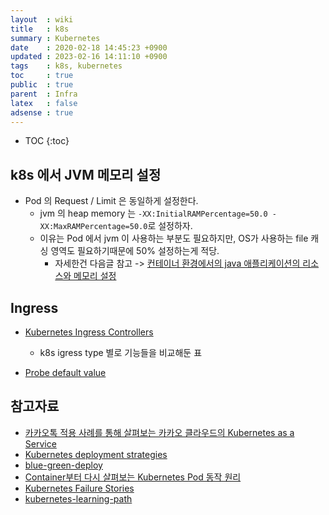 ```yaml
---
layout  : wiki
title   : k8s
summary : Kubernetes
date    : 2020-02-18 14:45:23 +0900
updated : 2023-02-16 14:11:10 +0900
tags    : k8s, kubernetes
toc     : true
public  : true
parent  : Infra
latex   : false
adsense : true
---
```

* TOC
{:toc}

## k8s 에서 JVM 메모리 설정

* Pod 의 Request / Limit 은 동일하게 설정한다.
  * jvm 의 heap memory 는 `-XX:InitialRAMPercentage=50.0 -XX:MaxRAMPercentage=50.0`로 설정하자.
  * 이유는 Pod 에서 jvm 이 사용하는 부분도 필요하지만, OS가 사용하는 file 캐싱 영역도 필요하기때문에 50% 설정하는게 적당.
	* 자세한건 다음글 참고 -> [컨테이너 환경에서의 java 애플리케이션의 리소스와 메모리 설정](https://findstar.pe.kr/2022/07/10/java-application-memory-size-on-container/)

## Ingress

* [Kubernetes Ingress Controllers](https://docs.google.com/spreadsheets/d/191WWNpjJ2za6-nbG4ZoUMXMpUK8KlCIosvQB0f-oq3k/edit#gid=907731238) 
  * k8s igress type 별로 기능들을 비교해둔 표

* [Probe default value](https://kubernetes.io/docs/tasks/configure-pod-container/configure-liveness-readiness-startup-probes/#configure-probes)


## 참고자료 

* [카카오톡 적용 사례를 통해 살펴보는 카카오 클라우드의 Kubernetes as a Service](https://if.kakao.com/2019/program?sessionId=eebbe5ae-0c77-4f52-83af-5818f9fd6c26)
* [Kubernetes deployment strategies](https://github.com/ContainerSolutions/k8s-deployment-strategies)
* [blue-green-deploy](https://codefresh.io/kubernetes-tutorial/blue-green-deploy/) 
* [Container부터 다시 살펴보는 Kubernetes Pod 동작 원리](https://hyojun.me/~k8s-pod-internal) 
* [Kubernetes Failure Stories](https://k8s.af/)
* [kubernetes-learning-path](https://github.com/techiescamp/kubernetes-learning-path)
